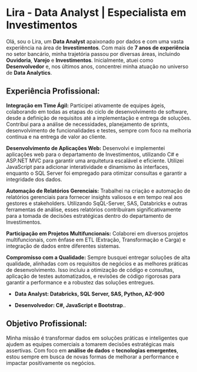 # Lira - Data Analyst | Especialista em Investimentos

Olá, sou o Lira, um **Data Analyst** apaixonado por dados e com uma vasta experiência na área de **Investimentos**. Com mais de **7 anos de experiência** no setor bancário, minha trajetória passou por diversas áreas, incluindo **Ouvidoria**, **Varejo** e **Investimentos**. Inicialmente, atuei como **Desenvolvedor** e, nos últimos anos, concentrei minha atuação no universo de **Data Analytics**.

## Experiência Profissional:

**Integração em Time Ágil:** Participei ativamente de equipes ágeis, colaborando em todas as etapas do ciclo de desenvolvimento de software, desde a definição de requisitos até a implementação e entrega de soluções. Contribuí para a análise de necessidades, planejamento de sprints, desenvolvimento de funcionalidades e testes, sempre com foco na melhoria contínua e na entrega de valor ao cliente.

**Desenvolvimento de Aplicações Web:** Desenvolvi e implementei aplicações web para o departamento de Investimentos, utilizando C# e ASP.NET MVC para garantir uma arquitetura escalável e eficiente. Utilizei JavaScript para adicionar interatividade e dinamismo às interfaces, enquanto o SQL Server foi empregado para otimizar consultas e garantir a integridade dos dados.

**Automação de Relatórios Gerenciais:** Trabalhei na criação e automação de relatórios gerenciais para fornecer insights valiosos e em tempo real aos gestores e stakeholders. Utilizando SqQL-Server, SAS, Databricks e outras ferramentas de análise, esses relatórios contribuíram significativamente para a tomada de decisões estratégicas dentro do departamento de Investimentos.

**Participação em Projetos Multifuncionais:** Colaborei em diversos projetos multifuncionais, com ênfase em ETL (Extração, Transformação e Carga) e integração de dados entre diferentes sistemas.

**Compromisso com a Qualidade:** Sempre busquei entregar soluções de alta qualidade, alinhadas com os requisitos de negócios e as melhores práticas de desenvolvimento. Isso incluiu a otimização de código e consultas, aplicação de testes automatizados, e revisões de código rigorosas para garantir a performance e a robustez das soluções entregues.

- **Data Analyst: Databricks, SQL Server, SAS, Python, AZ-900**

- **Desenvolvedor: C#, JavaScript e Bootstrap**..

## Objetivo Profissional:

Minha missão é transformar dados em soluções práticas e inteligentes que ajudem as equipes comerciais a tomarem decisões estratégicas mais assertivas. Com foco em **análise de dados** e **tecnologias emergentes**, estou sempre em busca de novas formas de melhorar a performance e impactar positivamente os negócios.
